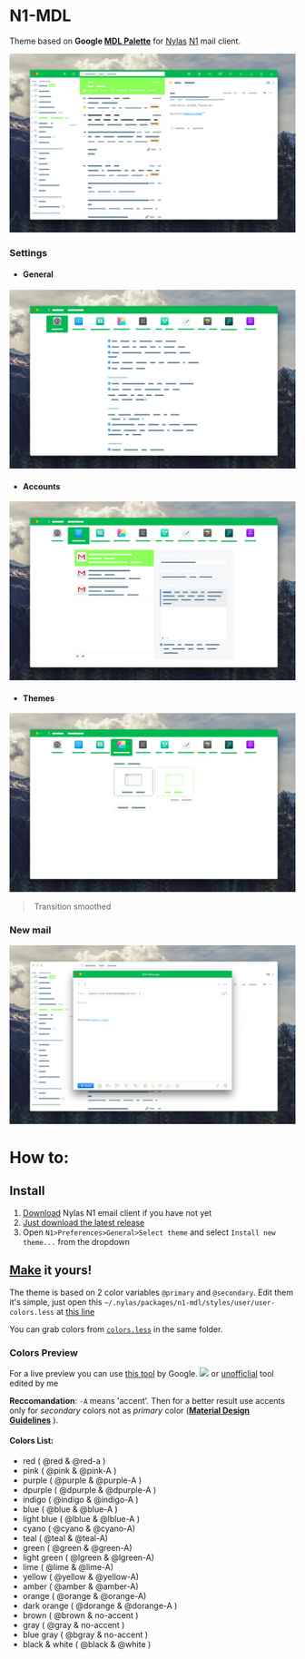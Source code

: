 # N1-MDL
Theme based on **Google [MDL Palette][1]** for [Nylas][nylas] [N1][n1] mail client.

![main](img/main.png)

### Settings
- #### General
![general](img/settings-1.png)

- #### Accounts
![accounts](img/settings-3.png)

- #### Themes
![appareal](img/settings-2.png)
> Transition smoothed

### New mail
![send](img/send.png)

# How to:
## Install
1. [Download](https://nylas.com/n1) Nylas N1 email client if you have not yet
2. [Just download the latest release](https://github.com/Rawnly/n1-mdl)
3. Open `N1>Preferences>General>Select theme` and select `Install new theme...` from the dropdown

## <u>Make</u> it yours!
The theme is based on 2 color variables `@primary` and `@secondary`. Edit them it's simple, just open this `~/.nylas/packages/n1-mdl/styles/user/user-colors.less` at [this line](http://github.com/Rawnly/n1-mdl/blob/master/styles/user/user-colors.less#L4) 

You can grab colors from [`colors.less`](http://github.com/Rawnly/n1-mdl/blob/master/styles/user/colors.less) in the same folder.

### Colors Preview 
For a live preview you can use [this tool][2] by Google.
![](img/change-color.gif) or [unofficlial](http://rawnly.github.io/n1-mdl/tool/index.html) tool edited by me

**Reccomandation**: `-A` means 'accent'. Then for a better result use accents only for _secondary_ colors not as _primary_ color (**[Material Design Guidelines][1]** ).

#### Colors List:
- red ( @red & @red-a )    
- pink ( @pink & @pink-A )
- purple ( @purple & @purple-A )
- dpurple ( @dpurple & @dpurple-A )
- indigo ( @indigo & @indigo-A )
- blue ( @blue & @blue-A )
- light blue ( @lblue & @lblue-A )
- cyano ( @cyano & @cyano-A)
- teal ( @teal & @teal-A)
- green ( @green & @green-A)
- light green ( @lgreen & @lgreen-A)
- lime ( @lime & @lime-A)
- yellow ( @yellow & @yellow-A)
- amber ( @amber & @amber-A)
- orange ( @orange & @orange-A)
- dark orange ( @dorange & @dorange-A )
- brown ( @brown & no-accent )
- gray ( @gray & no-accent )
- blue gray ( @bgray & no-accent )
- black & white ( @black & @white )

[1]: https://material.google.com/style/color.html#color-color-schemes
[2]: https://getmdl.io/customize/index.html
[nylas]: https://nylas.com/
[n1]: https://github.com/Nylas/n1